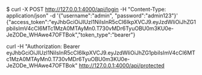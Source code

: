 $ curl -X POST http://127.0.0.1:4000/api/login   -H "Content-Type: application/json"   -d '{"username":"admin", "password":"admin123"}'
{"access_token":"eyJhbGciOiJIUzI1NiIsInR5cCI6IkpXVCJ9.eyJzdWIiOiJhZG1pbiIsImV4cCI6MTc1MzA0MTAyMn0.T730vMDr6TyuOBU0m3KU0e-JeZODe_WHAwe47OFTBok","token_type":"bearer"}

curl -H "Authorization: Bearer eyJhbGciOiJIUzI1NiIsInR5cCI6IkpXVCJ9.eyJzdWIiOiJhZG1pbiIsImV4cCI6MTc1MzA0MTAyMn0.T730vMDr6TyuOBU0m3KU0e-JeZODe_WHAwe47OFTBok" http://127.0.0.1:4000/api/protected